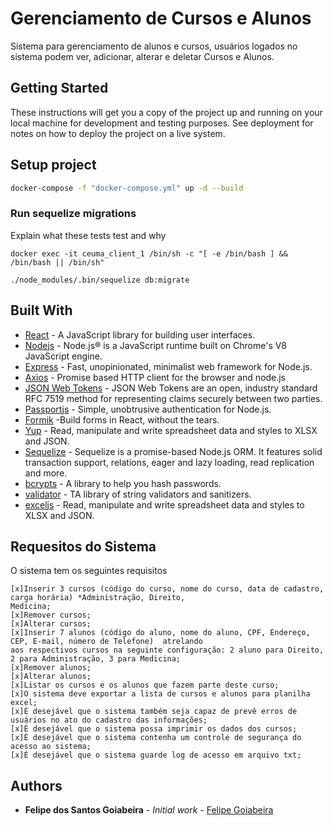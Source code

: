 # Gerenciamento de Cursos e Alunos

Sistema para gerenciamento de alunos e cursos, usuários logados no sistema podem ver, adicionar, alterar e deletar Cursos e Alunos.

## Getting Started

These instructions will get you a copy of the project up and running on your local machine for development and testing purposes. See deployment for notes on how to deploy the project on a live system.



## Setup project

```sh
docker-compose -f "docker-compose.yml" up -d --build
```

### Run sequelize migrations

Explain what these tests test and why

```
docker exec -it ceuma_client_1 /bin/sh -c "[ -e /bin/bash ] && /bin/bash || /bin/sh"

./node_modules/.bin/sequelize db:migrate

```

## Built With
* [React](https://reactjs.org/) - A JavaScript library for building user interfaces.
* [Nodejs](https://expressjs.com/) - Node.js® is a JavaScript runtime built on Chrome's V8 JavaScript engine.
* [Express](https://expressjs.com/) - Fast, unopinionated, minimalist web framework for Node.js.
* [Axios](https://github.com/axios/axios) - Promise based HTTP client for the browser and node.js
* [JSON Web Tokens](https://jwt.io/) - JSON Web Tokens are an open, industry standard RFC 7519 method for representing claims securely between two parties.
* [Passportjs](https://rometools.github.io/rome/) - Simple, unobtrusive authentication for Node.js.
* [Formik](https://jaredpalmer.com/formik/) -Build forms in React, without the tears.
* [Yup](https://github.com/jquense/yup) - Read, manipulate and write spreadsheet data and styles to XLSX and JSON.
* [Sequelize](https://sequelize.org/) - Sequelize is a promise-based Node.js ORM. It features solid transaction support, relations, eager and lazy loading, read replication and more.
* [bcrypts](https://www.npmjs.com/package/bcrypt) - A library to help you hash passwords. 
* [validator](https://www.mysql.com/) - TA library of string validators and sanitizers.
* [exceljs](https://www.npmjs.com/package/exceljs) - Read, manipulate and write spreadsheet data and styles to XLSX and JSON.


## Requesitos do Sistema
 
 O sistema tem os seguintes requisitos 
 
    [x]Inserir 3 cursos (código do curso, nome do curso, data de cadastro, carga horária) *Administração, Direito,
    Medicina;
    [x]Remover cursos;
    [x]Alterar cursos;
    [x]Inserir 7 alunos (código do aluno, nome do aluno, CPF, Endereço, CEP, E-mail, número de Telefone)  atrelando
    aos respectivos cursos na seguinte configuração: 2 aluno para Direito, 2 para Administração, 3 para Medicina;
    [x]Remover alunos;
    [x]Alterar alunos;
    [x]Listar os cursos e os alunos que fazem parte deste curso;
    [x]O sistema deve exportar a lista de cursos e alunos para planilha excel;
    [x]É desejável que o sistema também seja capaz de prevê erros de usuários no ato do cadastro das informações;
    [x]É desejável que o sistema possa imprimir os dados dos cursos;
    [x]É desejável que o sistema contenha um controle de segurança do acesso ao sistema;
    [x]É desejável que o sistema guarde log de acesso em arquivo txt;
    
## Authors

* **Felipe dos Santos Goiabeira** - *Initial work* - [Felipe Goiabeira](https://github.com/felipestgoiabeira)



